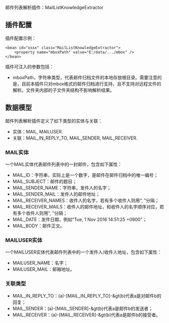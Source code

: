 邮件列表解析插件：MailListKnowledgeExtractor

插件配置
------------------

插件配置示例：

    <bean id="xxxx" class="MailListKnowledgeExtractor">
        <property name="mboxPath" value="E:/data/.../mbox" />
    </bean>

插件可注入的参数包括：
- mboxPath，字符串类型，代表邮件归档文件的本地存放根目录。需要注意的是，目前本插件只对mbox格式的邮件归档进行支持，且不支持对远程文件的解析。文件夹内部的子文件夹结构不影响解析结果。

数据模型
-----------------------
邮件列表解析插件定义了如下类型的实体与关联：
- 实体：MAIL, MAILUSER.
- 关联：MAIL_IN_REPLY_TO, MAIL_SENDER, MAIL_RECEIVER.

### MAIL实体

一个MAIL实体代表邮件列表中的一封邮件，包含如下属性：
- MAIL_ID：字符串，实际上是一个数字，是邮件在邮件归档中的唯一编号；
- MAIL_SUBJECT：邮件的题目；
- MAIL_SENDER_NAME：字符串，发件人的名字；
- MAIL_SENDER_MAIL：发件人的邮件地址；
- MAIL_RECEIVER_NAMES：收件人的名字，若有多个收件人则用“, ”分隔；
- MAIL_RECEIVER_MAILS：收件人的邮件地址，和收件人的名字顺序对应，若有多个收件人则用“, ”分隔；
- MAIL_DATE：发件日期，例如“Tue, 1 Nov 2016 14:51:25 +0900”；
- MAIL_BODY：邮件正文。

### MAILUSER实体

一个MAILUSER实体代表邮件列表中的一个发件人/收件人地址，包含如下属性：
- MAILUSER_NAME：名字；
- MAILUSER_MAIL：邮箱地址。

### 关联类型
- MAIL_IN_REPLY_TO：(a)-[MAIL_IN_REPLY_TO]-&gt(b)代表a是对邮件b的回复；
- MAIL_SENDER：(a)-[MAIL_SENDER]-&gt(b)代表a是邮件b的发送者；
- MAIL_RECEIVER：(a)-[MAIL_RECEIVER]-&gt(b)代表a是邮件b的接受者。
